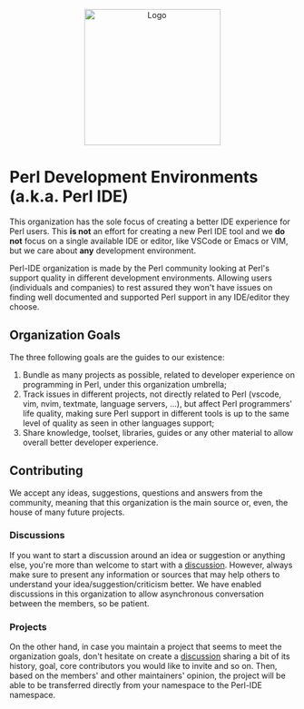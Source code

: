 <p align="center">
    <img alt="Logo" src="https://github.com/perl-ide/.github/assets/perl-ide.png" height="240" />
</p>

# Perl Development Environments (a.k.a. Perl IDE)

This organization has the sole focus of creating a better IDE experience for Perl users.
This **is not** an effort for creating a new Perl IDE tool and we **do not** focus on a single available IDE or
editor, like VSCode or Emacs or VIM, but we care about **any** development environment.

Perl-IDE organization is made by the Perl community looking at Perl's support quality in different development
environments. Allowing users (individuals and companies) to rest assured they won't have issues on finding well
documented and supported Perl support in any IDE/editor they choose.

## Organization Goals

The three following goals are the guides to our existence:

1. Bundle as many projects as possible, related to developer experience on programming in Perl, under this
   organization umbrella;
2. Track issues in different projects, not directly related to Perl (vscode, vim, nvim, textmate, language servers,
   ...), but affect Perl programmers' life quality, making sure Perl support in different tools is up to the same
   level of quality as seen in other languages support;
3. Share knowledge, toolset, libraries, guides or any other material to allow overall better developer experience.

## Contributing

We accept any ideas, suggestions, questions and answers from the community, meaning that this organization is the main
source or, even, the house of many future projects.

### Discussions

If you want to start a discussion around an idea or suggestion or anything else, you're more than welcome to start
with a [discussion](https://github.com/orgs/perl-ide/discussions). However, always make sure to present any
information or sources that may help others to understand your idea/suggestion/criticism better. We have enabled
discussions in this organization to allow asynchronous conversation between the members, so be patient.

### Projects

On the other hand, in case you maintain a project that seems to meet the organization goals, don't hesitate on
create a [discussion](https://github.com/orgs/perl-ide/discussions) sharing a bit of its history, goal, core
contributors you would like to invite and so on. Then, based on the members' and other maintainers' opinion, the
project will be able to be transferred directly from your namespace to the Perl-IDE namespace.
